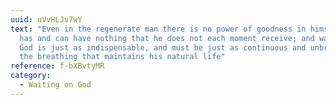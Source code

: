 ```yaml
---
uuid: uVvHLJv7wY
text: "Even in the regenerate man there is no power of goodness in himself: he
  has and can have nothing that he does not each moment receive; and waiting on
  God is just as indispensable, and must be just as continuous and unbroken, as
  the breathing that maintains his natural life"
reference: f-bXBvtyMR
category:
  - Waiting on God
---
```

